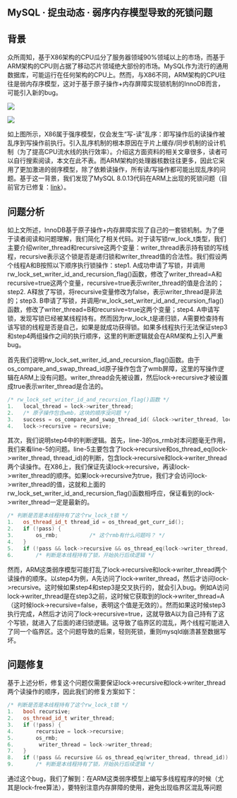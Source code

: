## MySQL · 捉虫动态  ·  弱序内存模型导致的死锁问题


    
## 背景

众所周知，基于X86架构的CPU瓜分了服务器领域90%领域以上的市场，而基于ARM架构的CPU则占据了移动芯片领域绝大部份的市场。MySQL作为流行的通用数据库，可能运行在任何架构的CPU上。然而，与X86不同，ARM架构的CPU往往是弱内存序模型，这对于基于原子操作+内存屏障实现锁机制的InnoDB而言，可能引入新的bug。  


![][0]  


![][1]  


如上图所示，X86属于强序模型，仅会发生“写-读”乱序：即写操作后的读操作被乱序到写操作前执行。引入乱序机制的根本原因在于片上缓存/同步机制的设计机制（为了提高CPU流水线的执行效率）。介绍这方面资料的相关文章很多，读者可以自行搜索阅读，本文在此不表。而ARM架构的处理器核数往往更多，因此它采用了更加激进的弱序模型，除了依赖读操作，所有读/写操作都可能出现乱序的问题。基于这一背景，我们发现了MySQL 8.0.13代码在ARM上出现的死锁问题（目前官方已修复：[link][2]）。  

## 问题分析

如上文所述，InnoDB基于原子操作+内存屏障实现了自己的一套锁机制。为了便于读者阅读和问题理解，我们简化了相关代码。对于读写锁rw_lock_t类型，我们主要介绍writer_thread和recursive这两个变量：writer_thread表示持有锁的写线程，recursive表示这个锁是否是递归锁和writer_thread值的合法性。我们假设两个线程A和B按照以下顺序执行锁操作：step1. A成功申请了写锁，并调用rw_lock_set_writer_id_and_recursion_flag()函数，修改了writer_thread=A和recursive=true这两个变量，recursive=true表示writer_thread的值是合法的；step2. A释放了写锁，将recursive变量修改为false，表示writer_thread是非法的；step3. B申请了写锁，并调用rw_lock_set_writer_id_and_recursion_flag()函数，修改了writer_thread=B和recursive=true这两个变量；step4. A申请写锁，发现写锁已经被某线程持有。然而因为rw_lock_t是递归锁，A需要检查持有该写锁的线程是否是自己，如果是就成功获得锁。如果多线程执行无法保证step3和step4两组操作之间的执行顺序，这里的判断逻辑就会在ARM架构上引入严重bug。  


首先我们说明rw_lock_set_writer_id_and_recursion_flag()函数。由于os_compare_and_swap_thread_id原子操作包含了wmb屏障，这里的写操作逻辑在ARM上没有问题。writer_thread会先被设置，然后lock->recursive才被设置成true表示writer_thread是合法的。  

```cpp
/* rw_lock_set_writer_id_and_recursion_flag()函数 */
1.   local_thread = lock->writer_thread;
2.   /* 原子操作包含wmb，这块的顺序没问题 */
3.   success = os_compare_and_swap_thread_id( &lock->writer_thread, local_thread, curr_thread);
4.   lock->recursive = recursive;

```


其次，我们说明step4中的判断逻辑。首先，line-3的os_rmb对本问题毫无作用，我们来看line-5的问题。line-5主要包含了lock->recursive和os_thread_eq(lock->writer_thread, thread_id)的判断，包含lock->recursive和lock->writer_thread两个读操作。在X86上，我们保证先读lock->recursive，再读lock->writer_thread的顺序。如果lock->recursive为true，我们才会访问lock->writer_thread的值，这就和上面的rw_lock_set_writer_id_and_recursion_flag()函数相呼应，保证看到的lock->writer_thread一定是最新的。  

```cpp
/* 判断是否是本线程持有了这个rw_lock_t锁 */
1.   os_thread_id_t thread_id = os_thread_get_curr_id();
2.   if (!pass) {
3.       os_rmb;          /* 这个rmb有什么问题吗？ */ 
4.   }
5.   if (!pass && lock->recursive && os_thread_eq(lock->writer_thread, thread_id)) {
6.       /* 判断是本线程持有了锁，开始执行后续逻辑 */

```


然而，ARM这类弱序模型可能打乱了lock->recursive和lock->writer_thread两个读操作的顺序。以step4为例，A先访问了lock->writer_thread，然后才访问lock->recursive。这时候如果step4和step3是交叉执行的，就会引入bug。例如A访问lock->writer_thread是在step3之前，这时候它获取到的lock->writer_thread=A（这时候lock->recursive=false，表明这个值是无效的）。然而如果这时候step3执行完成，A然后才访问了lock->recursive=true，这就导致A以为自己持有了这个写锁，就进入了后面的递归锁逻辑。这导致了临界区的混乱，两个线程可能进入了同一个临界区。这个问题导致的后果，轻则死锁，重则mysqld崩溃甚至数据写坏。  

## 问题修复


基于上述分析，修复这个问题仅需要保证lock->recursive和lock->writer_thread两个读操作的顺序，因此我们的修复方案如下：  

```cpp
/* 判断是否是本线程持有了这个rw_lock_t锁 */
1.   bool recursive;
2.   os_thread_id_t writer_thread;
3.   if (!pass) {
4.       recursive = lock->recursive; 
5.       os_rmb;
6.        writer_thread = lock->writer_thread;
7.   }
8.   if (!pass && recursive && os_thread_eq(writer_thread, thread_id)) {
9.       /* 判断是本线程持有了锁，开始执行后续逻辑 */

```


通过这个bug，我们了解到：在ARM这类弱序模型上编写多线程程序的时候（尤其是lock-free算法），要特别注意内存屏障的使用，避免出现临界区混乱等问题  


[2]: https://bugs.mysql.com/bug.php?id=94699
[0]: http://mysql.taobao.org/monthly/pic/202001/ecfce8f86c04b1272388fc540cdd095e.png
[1]: http://mysql.taobao.org/monthly/pic/202001/09049b6b79ac891fcd4566c7c0da05ba.png